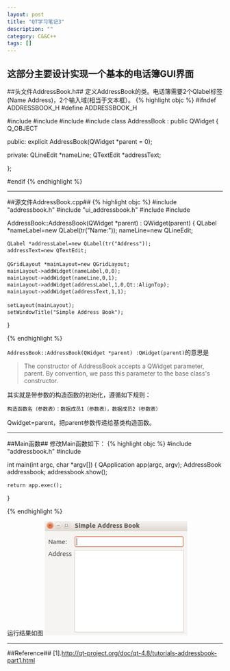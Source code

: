 ```yaml
---
layout: post
title: "QT学习笔记3"
description: ""
category: C&&C++
tags: []
---
```


这部分主要设计实现一个基本的电话簿GUI界面
---------------------------------------------------------------------
##头文件AddressBook.h##
定义AddressBook的类。电话簿需要2个Qlabel标签(Name Address)，2个输入域(相当于文本框）。
{% highlight objc %}
#ifndef ADDRESSBOOK_H
#define ADDRESSBOOK_H

#include <QWidget>
#include <QLineEdit>
#include <QTextEdit>
#include <QLabel>
class AddressBook : public QWidget
{
    Q_OBJECT

public:
    explicit AddressBook(QWidget *parent = 0);

private:
    QLineEdit *nameLine;
    QTextEdit *addressText;

};

#endif
{% endhighlight %}



-------------------------------------------------------------------------------
##源文件AddressBook.cpp##
{% highlight objc %}
#include "addressbook.h"
#include "ui_addressbook.h"
#include <QLabel>
#include <QGridLayout>

AddressBook::AddressBook(QWidget *parent) :
    QWidget(parent)
{
    QLabel *nameLabel=new QLabel(tr("Name:"));
    nameLine=new QLineEdit;

    QLabel *addressLabel=new QLabel(tr("Address"));
    addressText=new QTextEdit;

    QGridLayout *mainLayout=new QGridLayout;
    mainLayout->addWidget(nameLabel,0,0);
    mainLayout->addWidget(nameLine,0,1);
    mainLayout->addWidget(addressLabel,1,0,Qt::AlignTop);
    mainLayout->addWidget(addressText,1,1);

    setLayout(mainLayout);
    setWindowTitle("Simple Address Book");
}

{% endhighlight %}

`AddressBook::AddressBook(QWidget *parent) :QWidget(parent)`的意思是

> The constructor of AddressBook accepts a QWidget parameter, parent. By convention, we pass this parameter to the base class's constructor.

其实就是带参数的构造函数的初始化，遵循如下规则：

`构造函数名（参数表）：数据成员1（参数表），数据成员2（参数表）`

Qwidget=parent，把parent参数传递给基类构造函数。

------------------------------------------------------------------------

##Main函数##
修改Main函数如下：
{% highlight objc %}
#include "addressbook.h"
#include <QApplication>

int main(int argc, char *argv[])
{
    QApplication app(argc, argv);
    AddressBook addressbook;
    addressbook.show();

    return app.exec();
}

{% endhighlight %}

运行结果如图
![图片](/assets/images/QT3-1.png)

--------------------------------------------------------------------
##Reference##
[1].http://qt-project.org/doc/qt-4.8/tutorials-addressbook-part1.html
